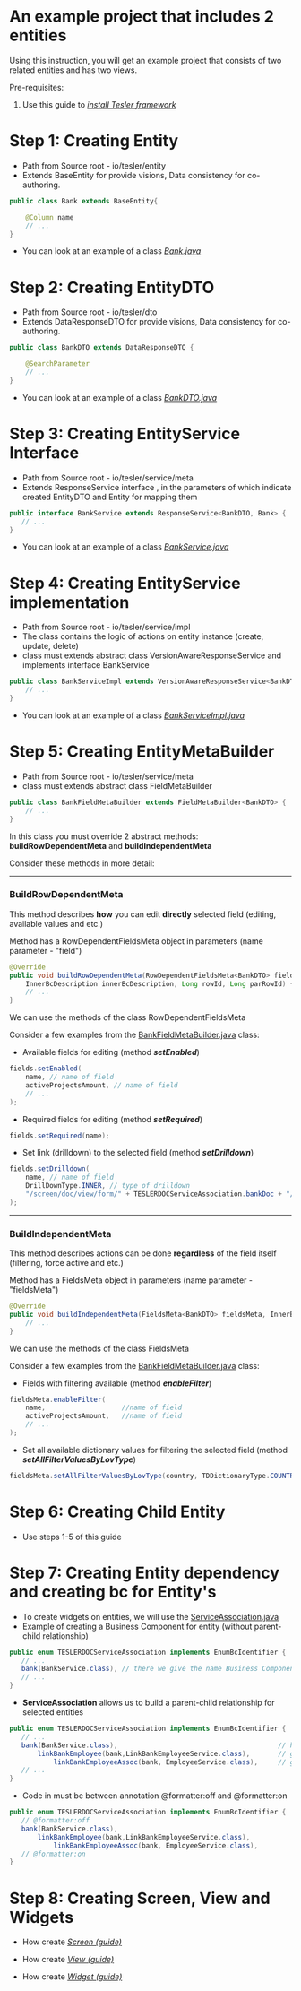 # An example project that includes 2 entities

Using this instruction, you will get an example project that consists of two related entities and has two views.

Pre-requisites:

 1. Use this guide to *[install Tesler framework](https://github.com/tesler-platform/tesler-doc)*
    
 # Step 1: Creating Entity
 
 - Path from Source root - io/tesler/entity
 - Extends BaseEntity for provide visions, Data consistency for co-authoring.
```java
public class Bank extends BaseEntity{

    @Column name
    // ...
}
 ```
 - You can look at an example of a class *[Bank.java](https://github.com/tesler-platform/tesler-doc/blob/master/tesler-doc-model/src/main/java/io/tesler/entity/Bank.java)*
 
 # Step 2: Creating EntityDTO
 
 - Path from Source root - io/tesler/dto
 - Extends DataResponseDTO for provide visions, Data consistency for co-authoring.
```java
public class BankDTO extends DataResponseDTO {

    @SearchParameter
    // ...
}
 ```
- You can look at an example of a class *[BankDTO.java](https://github.com/tesler-platform/tesler-doc/blob/master/tesler-doc-source/src/main/java/io/tesler/dto/BankDTO.java)*

 
 # Step 3: Creating EntityService Interface
 
 - Path from Source root - io/tesler/service/meta
 - Extends ResponseService interface , in the parameters of which indicate created EntityDTO and Entity for mapping them
 ```java
 public interface BankService extends ResponseService<BankDTO, Bank> {
    // ...
 }
  ```
 - You can look at an example of a class *[BankService.java](https://github.com/tesler-platform/tesler-doc/blob/master/tesler-doc-source/src/main/java/io/tesler/service/BankService.java)*
 
  # Step 4: Creating EntityService implementation
 
 - Path from Source root - io/tesler/service/impl
 - The class contains the logic of actions on entity instance (create, update, delete)
 - class must extends abstract class VersionAwareResponseService and implements interface BankService
```java
public class BankServiceImpl extends VersionAwareResponseService<BankDTO, Bank> implements BankService {
    // ...
}
```
 - You can look at an example of a class *[BankServiceImpl.java](https://github.com/tesler-platform/tesler-doc/blob/master/tesler-doc-source/src/main/java/io/tesler/service/impl/BankServiceImpl.java)*
 
 # Step 5: Creating EntityMetaBuilder
 
- Path from Source root - io/tesler/service/meta
- class must extends abstract class FieldMetaBuilder
```java
public class BankFieldMetaBuilder extends FieldMetaBuilder<BankDTO> {
    // ...
}
```

In this class you must override 2 abstract methods: **buildRowDependentMeta** and **buildIndependentMeta**

Сonsider these methods in more detail:

-----------------------------------------
### **BuildRowDependentMeta** 

This method describes **how** you can edit **directly** selected field (editing, available values and etc.)

Method has a RowDependentFieldsMeta object in parameters (name parameter - "field")
```java
@Override
public void buildRowDependentMeta(RowDependentFieldsMeta<BankDTO> fields,
    InnerBcDescription innerBcDescription, Long rowId, Long parRowId) {
    // ...
}
```
We can use the methods of the class RowDependentFieldsMeta

Consider a few examples from the [BankFieldMetaBuilder.java](https://github.com/tesler-platform/tesler-doc/blob/master/tesler-doc-source/src/main/java/io/tesler/service/meta/BankFieldMetaBuilder.java) class: 

- Available fields for editing (method ***setEnabled***)
```java
fields.setEnabled(
    name, // name of field
    activeProjectsAmount, // name of field
    // ...
);
```

- Required fields for editing (method ***setRequired***)

```java
fields.setRequired(name);
```

- Set link (drilldown) to the selected field (method ***setDrilldown***)

```java
fields.setDrilldown(
    name, // name of field
    DrillDownType.INNER, // type of drilldown
    "/screen/doc/view/form/" + TESLERDOCServiceAssociation.bankDoc + "/" + rowId //path of drilldown
);
```

-------------------------------------------
### **BuildIndependentMeta**

This method describes actions can be done **regardless** of the field itself (filtering, force active and etc.)

Method has a FieldsMeta object in parameters (name parameter - "fieldsMeta")
```java
@Override
public void buildIndependentMeta(FieldsMeta<BankDTO> fieldsMeta, InnerBcDescription innerBcDescription, Long aLong) {
    // ...
}
```

We can use the methods of the class FieldsMeta 

Consider a few examples from the [BankFieldMetaBuilder.java](https://github.com/tesler-platform/tesler-doc/blob/master/tesler-doc-source/src/main/java/io/tesler/service/meta/BankFieldMetaBuilder.java) class: 

- Fields with filtering available (method ***enableFilter***)
```java
fieldsMeta.enableFilter(
    name,                   //name of field
    activeProjectsAmount,   //name of field
    // ...
);
```

- Set all available dictionary values ​​for filtering the selected field (method ***setAllFilterValuesByLovType***)
```java
fieldsMeta.setAllFilterValuesByLovType(country, TDDictionaryType.COUNTRY);
```

# Step 6: Creating Child Entity
 
- Use steps 1-5 of this guide   

# Step 7: Creating Entity dependency and creating bc for Entity's

- To create widgets on entities, we will use the [ServiceAssociation.java](https://github.com/tesler-platform/tesler-doc/blob/master/tesler-doc-source/src/main/java/io/tesler/crudma/config/TESLERDOCServiceAssociation.java)
- Example of creating a Business Component for entity (without parent-child relationship)
 ```java
 public enum TESLERDOCServiceAssociation implements EnumBcIdentifier {
    // ... 
    bank(BankService.class), // there we give the name Business Component(bank) for the entity (BankService)
    // ...
}
 ```
- **ServiceAssociation** allows us to build a parent-child relationship for selected entities
 ```java
 public enum TESLERDOCServiceAssociation implements EnumBcIdentifier {
    // ... 
    bank(BankService.class),                                        // here we declared a business component-"bc" (bank) that does not have a parent
        linkBankEmployee(bank,LinkBankEmployeeService.class),       // give the name bc (linkBankEmployee) for the entity (LinkBankEmployeeService) is a child for bc (bank) 
            linkBankEmployeeAssoc(bank, EmployeeService.class),     // give the name bc (linkBankEmployeeAssoc) for the entity (EmployeeService) is a child for bc (bank) 
    // ...
}
 ```
- Code in  must be between annotation @formatter:off and @formatter:on
 ```java
public enum TESLERDOCServiceAssociation implements EnumBcIdentifier {
	// @formatter:off
	bank(BankService.class),
		linkBankEmployee(bank,LinkBankEmployeeService.class),
			linkBankEmployeeAssoc(bank, EmployeeService.class),
	// @formatter:on
}
 ```
# Step 8: Creating Screen, View and Widgets

- How create *[Screen (guide)](#/screen/getting-started/view/screen/)*

- How create *[View (guide)](#/screen/getting-started/view/view/)*

- How create *[Widget (guide)](#/screen/getting-started/view/widget/)*